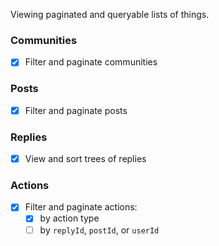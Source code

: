 Viewing paginated and queryable lists of things.

### Communities

- [x] Filter and paginate communities

### Posts

- [x] Filter and paginate posts

### Replies

- [x] View and sort trees of replies

### Actions

- [x] Filter and paginate actions:
  - [x] by action type
  - [ ] by `replyId`, `postId`, or `userId`
